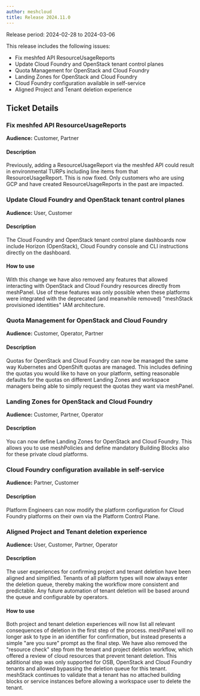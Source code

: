 ```yaml
---
author: meshcloud
title: Release 2024.11.0
---
```


Release period: 2024-02-28 to 2024-03-06

This release includes the following issues:
* Fix meshfed API ResourceUsageReports
* Update Cloud Foundry and OpenStack tenant control planes
* Quota Management for OpenStack and Cloud Foundry
* Landing Zones for OpenStack and Cloud Foundry
* Cloud Foundry configuration available in self-service
* Aligned Project and Tenant deletion experience
<!--truncate-->

## Ticket Details
### Fix meshfed API ResourceUsageReports
**Audience:** Customer, Partner<br>

#### Description
Previously, adding a ResourceUsageReport via the meshfed API could result in
environmental TURPs including line items from that ResourceUsageReport. This
is now fixed. Only customers who are using GCP and have created
ResourceUsageReports in the past are impacted.

### Update Cloud Foundry and OpenStack tenant control planes
**Audience:** User, Customer<br>

#### Description
The Cloud Foundry and OpenStack tenant control plane dashboards now include
Horizon (OpenStack), Cloud Foundry console and CLI instructions directly on the dashboard.

#### How to use
With this change we have also removed any features that allowed interacting
with OpenStack and Cloud Foundry resources directly from meshPanel. Use of these features
was only possible when these platforms were integrated with the deprecated (and meanwhile removed)
"meshStack provisioned identities" IAM architecture.

### Quota Management for OpenStack and Cloud Foundry
**Audience:** Customer, Operator, Partner<br>

#### Description
Quotas for OpenStack and Cloud Foundry can now be managed the same way Kubernetes and OpenShift
quotas are managed. This includes defining the quotas you would like to have on your platform,
setting reasonable defaults for the quotas on different Landing Zones and workspace managers being
able to simply request the quotas they want via meshPanel.

### Landing Zones for OpenStack and Cloud Foundry
**Audience:** Customer, Partner, Operator<br>

#### Description
You can now define Landing Zones for OpenStack and Cloud Foundry. This allows you to use meshPolicies
and define mandatory Building Blocks also for these private cloud platforms.

### Cloud Foundry configuration available in self-service
**Audience:** Partner, Customer<br>

#### Description
Platform Engineers can now modify the platform configuration for Cloud Foundry platforms
on their own via the Platform Control Plane.

### Aligned Project and Tenant deletion experience
**Audience:** User, Customer, Partner, Operator<br>

#### Description
The user experiences for confirming project and tenant deletion have been aligned and simplified.
Tenants of all platform types will now always enter the deletion queue, thereby making the workflow more consistent and predictable.
Any future automation of tenant deletion will be based around the queue and configurable by operators.

#### How to use
Both project and tenant deletion experiences will now list all relevant consequences of deletion in the first step of the process.
meshPanel will no longer ask to type in an identifier for confirmation, but instead presents a simple "are you sure" prompt as the final step.
We have also removed the "resource check" step from the tenant and project deletion workflow, which offered a review of cloud resources that prevent tenant deletion.
This additional step was only supported for OSB, OpenStack and Cloud Foundry tenants and allowed bypassing the deletion queue for this tenant.
meshStack continues to validate that a tenant has no attached building blocks or service instances before allowing a workspace user to delete the tenant.

